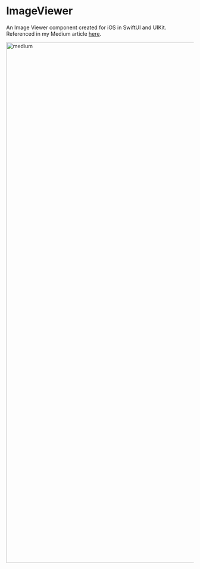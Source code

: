 # ImageViewer
An Image Viewer component created for iOS in SwiftUI and UIKit.
Referenced in my Medium article [here](https://medium.com/@lukaszima41/building-a-polished-image-viewer-for-ios-8e2f935222a6).

<img width="1400" height="1400" alt="medium" src="https://github.com/user-attachments/assets/d95dcc8b-8a4d-40d0-a536-e0441378cce2" />
